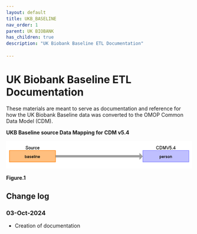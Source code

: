 ```yaml
---
layout: default
title: UKB_BASELINE
nav_order: 1
parent: UK BIOBANK
has_children: true
description: "UK Biobank Baseline ETL Documentation"

---
```


# UK Biobank Baseline ETL Documentation

These materials are meant to serve as documentation and reference for how the UK Biobank Baseline data was converted to the OMOP Common Data Model (CDM).

**UKB Baseline source Data Mapping for CDM v5.4**

![](images/image12.png)

**Figure.1**

## Change log

### 03-Oct-2024
- Creation of documentation